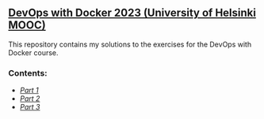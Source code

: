 ## [DevOps with Docker 2023 (University of Helsinki MOOC)](https://devopswithdocker.com/)
This repository contains my solutions to the exercises for the DevOps with Docker course.
### Contents:
- [*Part 1*](jasmax/DevOpsWithDocker/part1/exercise.md)
- [*Part 2*]()
- [*Part 3*]()
